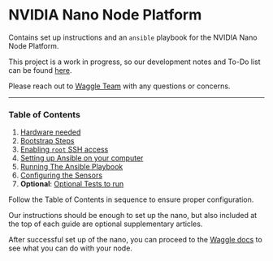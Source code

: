 # NVIDIA Nano Node Platform

Contains set up instructions and an `ansible` playbook for the NVIDIA Nano Node Platform.

This project is a work in progress, so our development notes and To-Do list can be found [here](./TODO.md). 

Please reach out to [Waggle Team](https://docs.waggle-edge.ai/docs/contact-us) with any questions or concerns.

---

### Table of Contents

1. [Hardware needed](./bom.md)
2. [Bootstrap Steps](./setup_guides/bootstrap.md)
3. [Enabling `root` SSH access](./setup_guides/enabling_root_access.md)
4. [Setting up Ansible on your computer](./setup_guides/configuring_ansible.md)
5. [Running The Ansible Playbook](./setup_guides/running_ansible.md)
6. [Configuring the Sensors](./setup_guides/configure_sensors.md)
7. **Optional**: [Optional Tests to run](./setup_guides/test_nano.md)

Follow the Table of Contents in sequence to ensure proper configuration.

Our instructions should be enough to set up the nano, but also included at the top of each guide are optional supplementary articles.

After successful set up of the nano, you can proceed to the [Waggle docs](https://docs.waggle-edge.ai/docs/about/overview) to see what you can do with your node.